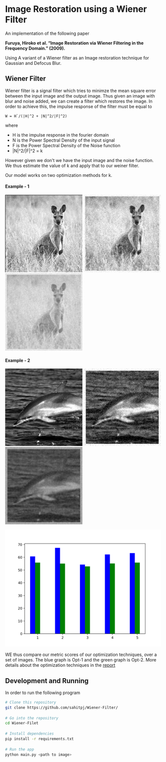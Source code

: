 # Image Restoration using a Wiener Filter

An implementation of the following paper 

**Furuya, Hiroko et al. “Image Restoration via Wiener Filtering in the Frequency Domain.” (2009).**

Using A variant of a Wiener filter as an Image restoration technique for Gaussian and Defocus Blur. 

## Wiener Filter

Wiener filter is a signal filter which tries to minimze the mean square error between the input image and the output image. Thus given an image with blur and noise added, we can create a filter which restores the image. In order to achieve this, the impulse response of the filter must be equal to 

    W = H`/(|H|^2 + |N|^2/|F|^2)

where 
- H is the impulse response in the fourier domain
- N is the Power Spectral Density of the input signal 
- F is the Power Spectral Density of the Noise function
- |N|^2/|F|^2 = k

However given we don't we have the input image and the noise function. We thus estimate the value of k and apply that to our weiner filter.

Our model works on two optimization methods for k.

#### Example - 1

<p float="left">
  <img src="trailset/org1.png" width="250" title="Original"/>
  <img src="trailset/blur1.png" width="250" />
  <img src="trailset/rest1.png" width="250" />
</p>

#### Example - 2

<p float="left">
  <img src="trailset/org2.png" width="250" title="Original"/>
  <img src="trailset/blur2.png" width="250" />
  <img src="trailset/rest2.png" width="250" />
</p>



![Opt Graph](trailset/opt_graph.png)

WE thus compare our metric scores of our optimization techniques, over a set of images. The blue graph is Opt-1 and the green graph is Opt-2. More details about the optimization techniques in the [report](REPORT.md)

## Development and Running

In order to run the following program 


```bash
# Clone this repository
git clone https://github.com/sahitpj/Wiener-Filter/

# Go into the repository
cd Wiener-Filet

# Install dependencies
pip install -r requirements.txt

# Run the app
python main.py <path to image>
```
